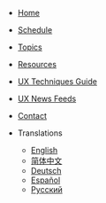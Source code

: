 <!-- markdownlint-disable first-line-h1 -->

- [Home](#)
- [Schedule](#)
- [Topics](#)
- [Resources](#)
- [UX Techniques Guide](#)
- [UX News Feeds](#)
- [Contact](#)

- Translations

  - [English](/)
  - [简体中文](/zh-cn/)
  - [Deutsch](/de-de/)
  - [Español](/es/)
  - [Русский](/ru-ru/)
